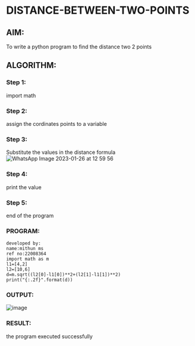 # DISTANCE-BETWEEN-TWO-POINTS

## AIM:
To write a python program to find the distance two 2 points
## ALGORITHM:
### Step 1: 
import math 
### Step 2: 
assign the cordinates points to a variable
### Step 3: 
Substitute the values in the distance formula  ![WhatsApp Image 2023-01-26 at 12 59 56](https://user-images.githubusercontent.com/118344695/214780596-e9edf06e-b7a4-414b-97de-1fd777d30ad9.jpg)

### Step 4: 
print the value
### Step 5: 
end of the program
### PROGRAM:
```
developed by:
name:mithun ms
ref no:22008364
import math as m
l1=[4,2]
l2=[10,6]
d=m.sqrt((l2[0]-l1[0])**2+(l2[1]-l1[1])**2)
print("{:.2f}".format(d))
```
### OUTPUT:
![image](https://user-images.githubusercontent.com/118344695/209552943-5f7c62cc-9b26-4beb-9c87-4a9c0d99fbd8.png)


### RESULT:
the program executed successfully

